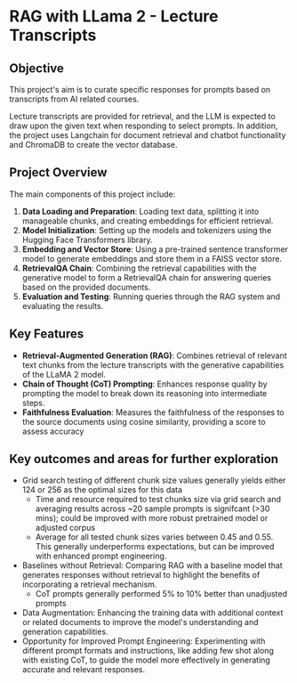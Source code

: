 # RAG with LLama 2 - Lecture Transcripts
## Objective
This project's aim is to curate specific responses for prompts based on transcripts from AI related courses.

Lecture transcripts are provided for retrieval, and the LLM is expected to draw upon the given text when responding to select prompts.
In addition, the project uses Langchain for document retrieval and chatbot functionality and ChromaDB to create the vector database.

## Project Overview

The main components of this project include:

1. **Data Loading and Preparation**: Loading text data, splitting it into manageable chunks, and creating embeddings for efficient retrieval.
2. **Model Initialization**: Setting up the models and tokenizers using the Hugging Face Transformers library.
3. **Embedding and Vector Store**: Using a pre-trained sentence transformer model to generate embeddings and store them in a FAISS vector store.
4. **RetrievalQA Chain**: Combining the retrieval capabilities with the generative model to form a RetrievalQA chain for answering queries based on the provided documents.
5. **Evaluation and Testing**: Running queries through the RAG system and evaluating the results.

## Key Features

- **Retrieval-Augmented Generation (RAG)**: Combines retrieval of relevant text chunks from the lecture transcripts with the generative capabilities of the LLaMA 2 model.
- **Chain of Thought (CoT) Prompting**: Enhances response quality by prompting the model to break down its reasoning into intermediate steps.
- **Faithfulness Evaluation**: Measures the faithfulness of the responses to the source documents using cosine similarity, providing a score to assess accuracy

## Key outcomes and areas for further exploration
- Grid search testing of different chunk size values generally yields either 124 or 256 as the optimal sizes for this data
  - Time and resource required to test chunks size via grid search and averaging results across ~20 sample prompts is signifcant (>30 mins); could be improved with more robust pretrained model or adjusted corpus
  - Average for all tested chunk sizes varies between 0.45 and 0.55. This generally underperforms expectations, but can be improved with enhanced prompt engineering. 
- Baselines without Retrieval: Comparing RAG with a baseline model that generates responses without retrieval to highlight the benefits of incorporating a retrieval mechanism.
  - CoT prompts generally performed 5% to 10% better than unadjusted prompts
- Data Augmentation: Enhancing the training data with additional context or related documents to improve the model's understanding and generation capabilities.
- Opportunity for Improved Prompt Engineering: Experimenting with different prompt formats and instructions, like adding few shot along with existing CoT, to guide the model more effectively in generating accurate and relevant responses.
